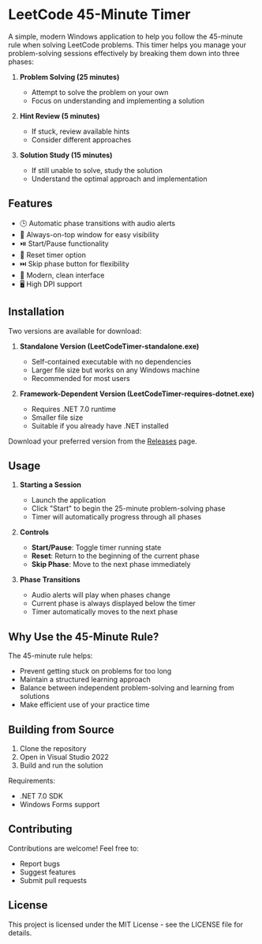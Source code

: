 # LeetCode 45-Minute Timer

A simple, modern Windows application to help you follow the 45-minute rule when solving LeetCode problems. This timer helps you manage your problem-solving sessions effectively by breaking them down into three phases:

1. **Problem Solving (25 minutes)**
   - Attempt to solve the problem on your own
   - Focus on understanding and implementing a solution

2. **Hint Review (5 minutes)**
   - If stuck, review available hints
   - Consider different approaches

3. **Solution Study (15 minutes)**
   - If still unable to solve, study the solution
   - Understand the optimal approach and implementation

## Features

- 🕒 Automatic phase transitions with audio alerts
- 📌 Always-on-top window for easy visibility
- ⏯️ Start/Pause functionality
- 🔄 Reset timer option
- ⏭️ Skip phase button for flexibility
- 🎨 Modern, clean interface
- 🖥️ High DPI support

## Installation

Two versions are available for download:

1. **Standalone Version (LeetCodeTimer-standalone.exe)**
   - Self-contained executable with no dependencies
   - Larger file size but works on any Windows machine
   - Recommended for most users

2. **Framework-Dependent Version (LeetCodeTimer-requires-dotnet.exe)**
   - Requires .NET 7.0 runtime
   - Smaller file size
   - Suitable if you already have .NET installed

Download your preferred version from the [Releases](../../releases) page.

## Usage

1. **Starting a Session**
   - Launch the application
   - Click "Start" to begin the 25-minute problem-solving phase
   - Timer will automatically progress through all phases

2. **Controls**
   - **Start/Pause**: Toggle timer running state
   - **Reset**: Return to the beginning of the current phase
   - **Skip Phase**: Move to the next phase immediately

3. **Phase Transitions**
   - Audio alerts will play when phases change
   - Current phase is always displayed below the timer
   - Timer automatically moves to the next phase

## Why Use the 45-Minute Rule?

The 45-minute rule helps:
- Prevent getting stuck on problems for too long
- Maintain a structured learning approach
- Balance between independent problem-solving and learning from solutions
- Make efficient use of your practice time

## Building from Source

1. Clone the repository
2. Open in Visual Studio 2022
3. Build and run the solution

Requirements:
- .NET 7.0 SDK
- Windows Forms support

## Contributing

Contributions are welcome! Feel free to:
- Report bugs
- Suggest features
- Submit pull requests

## License

This project is licensed under the MIT License - see the LICENSE file for details. 